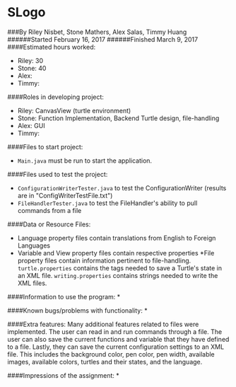 SLogo
===================
###By Riley Nisbet, Stone Mathers, Alex Salas, Timmy Huang
######Started February 16, 2017
######Finished March 9, 2017
####Estimated hours worked:
* Riley: 30
* Stone: 40
* Alex:
* Timmy:

####Roles in developing project:
* Riley: CanvasView (turtle environment)
* Stone: Function Implementation, Backend Turtle design, file-handling
* Alex: GUI
* Timmy:

####Files to start project:
* `Main.java` must be run to start the application.

####Files used to test the project:
* `ConfigurationWriterTester.java` to test the ConfigurationWriter (results are in "ConfigWriterTestFile.txt")
* `FileHandlerTester.java` to test the FileHandler's ability to pull commands from a file

####Data or Resource Files:
* Language property files contain translations from English to Foreign Languages
* Variable and View property files contain respective properties
*File property files contain information pertinent to file-handling. `turtle.properties` contains the tags needed to save a Turtle's state in an XML file. `writing.properties` contains strings needed to write the XML files.

####Information to use the program:
* 

####Known bugs/problems with functionality:
* 

####Extra features:
Many additional features related to files were implemented. The user can read in and run commands through a file. The user can also save the current functions and variable that they have defined to a file. Lastly, they can save the current configuration settings to an XML file. This includes the background color, pen color, pen width, available images, available colors, turtles and their states, and the language.


####Impressions of the assignment:
*

